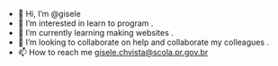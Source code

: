 - 👋 Hi, I’m @gisele
- 👀 I’m interested in learn to program .
- 🌱 I’m currently learning making websites .
- 💞️ I’m looking to collaborate on help and collaborate my colleagues .
- 📫 How to reach me gisele.chvista@scola.pr.gov.br

